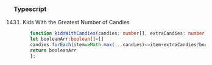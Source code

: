 ### Typescript
1431. Kids With the Greatest Number of Candies

```typescript
      function kidsWithCandies(candies: number[], extraCandies: number): boolean[] {
      let booleanArr:boolean[]=[]
      candies.forEach(item=>Math.max(...candies)<=item+extraCandies?booleanArr.push(true):booleanArr.push(false))
      return booleanArr
      };
```